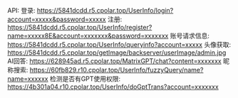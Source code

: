 API:
登录:
https://5841dcdd.r5.cpolar.top/UserInfo/login?account=xxxxx&password=xxxxx
注册:
https://5841dcdd.r5.cpolar.top/UserInfo/register?name=xxxxx8E&account=xxxxxxx&password=xxxxxxx
账号请求信息:
https://5841dcdd.r5.cpolar.top/UserInfo/queryinfo?account=xxxxx
头像获取:
https://5841dcdd.r5.cpolar.top/getImage/backserver/userImage/admin.jpg
AI回答:
https://628945ad.r5.cpolar.top/MatrixGPT/chat?content=xxxxxxx
昵称搜索:
https://60fb829.r10.cpolar.top/UserInfo/fuzzyQuery/name?name=xxxxxx
检测是否有GPT使用权限:
https://4b301a04.r10.cpolar.top/UserInfo/doGptTrans?account=xxxxxxx